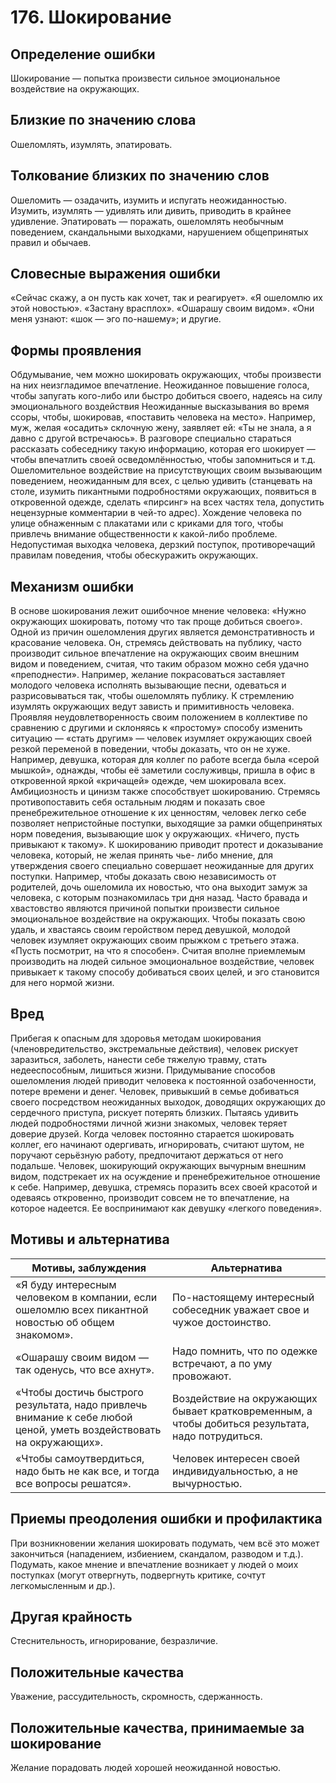 # 176. Шокирование

## Определение ошибки
Шокирование — попытка произвести сильное эмоциональное воздействие на окружающих.

## Близкие по значению слова
Ошеломлять, изумлять, эпатировать.

## Толкование близких по значению слов
Ошеломить — озадачить, изумить и испугать неожиданностью.
Изумить, изумлять — удивлять или дивить, приводить в крайнее удивление.
Эпатировать — поражать, ошеломлять необычным поведением, скандальными выходками, нарушением общепринятых правил и обычаев.

## Словесные выражения ошибки
«Сейчас скажу, а он пусть как хочет, так и реагирует».
«Я ошеломлю их этой новостью».
«Застану врасплох».
«Ошарашу своим видом».
«Они меня узнают: «шок — эго по-нашему»; и другие.

## Формы проявления
Обдумывание, чем можно шокировать окружающих, чтобы произвести на них неизгладимое впечатление.
Неожиданное повышение голоса, чтобы запугать кого-либо или быстро добиться своего, надеясь на силу эмоционального воздействия
Неожиданные высказывания во время ссоры, чтобы, шокировав, «поставить человека на место». Например, муж, желая «осадить» склочную жену, заявляет ей: «Ты не знала, а я давно с другой встречаюсь».
В разговоре специально стараться рассказать собеседнику такую информацию, которая его шокирует — чтобы впечатлить своей осведомлённостью, чтобы запомниться и т.д.
Ошеломительное воздействие на присутствующих своим вызывающим поведением, неожиданным для всех, с целью удивить (станцевать на столе, изумить пикантными подробностями окружающих, появиться в откровенной одежде, сделать «пирсинг» на всех частях тела, допустить нецензурные комментарии в чей-то адрес).
Хождение человека по улице обнаженным с плакатами или с криками для того, чтобы привлечь внимание общественности к какой-либо проблеме.
Недопустимая выходка человека, дерзкий поступок, противоречащий правилам поведения, чтобы обескуражить окружающих.

## Механизм ошибки
В основе шокирования лежит ошибочное мнение человека: «Нужно окружающих шокировать, потому что так проще добиться своего».
Одной из причин ошеломления других является демонстративность и красование человека. Он, стремясь действовать на публику, часто производит сильное впечатление на окружающих своим внешним видом и поведением, считая, что таким образом можно себя удачно «преподнести». Например, желание покрасоваться заставляет молодого человека исполнять вызывающие песни, одеваться и разрисовываться так, чтобы ошеломлять публику.
К стремлению изумлять окружающих ведут зависть и примитивность человека. Проявляя неудовлетворенность своим положением в коллективе по сравнению с другими и склоняясь к «простому» способу изменить ситуацию — «стать другим» — человек изумляет окружающих своей резкой переменой в поведении, чтобы доказать, что он не хуже. Например, девушка, которая для коллег по работе всегда была «серой мышкой», однажды, чтобы её заметили сослуживцы, пришла в офис в откровенной яркой «кричащей» одежде, чем шокировала всех.
Амбициозность и цинизм также способствует шокированию. Стремясь противопоставить себя остальным людям и показать свое пренебрежительное отношение к их ценностям, человек легко себе позволяет непристойные поступки, выходящие за рамки общепринятых норм поведения, вызывающие шок у окружающих. «Ничего, пусть привыкают к такому».
К шокированию приводит протест и доказывание человека, который, не желая принять чье- либо мнение, для утверждения своего специально совершает неожиданные для других поступки. Например, чтобы доказать свою независимость от родителей, дочь ошеломила их новостью, что она выходит замуж за человека, с которым познакомилась три дня назад.
Часто бравада и хвастовство являются причиной попытки произвести сильное эмоциональное воздействие на окружающих. Чтобы показать свою удаль, и хвастаясь своим геройством перед девушкой, молодой человек изумляет окружающих своим прыжком с третьего этажа. «Пусть посмотрит, на что я способен».
Считая вполне приемлемым производить на людей сильное эмоциональное воздействие, человек привыкает к такому способу добиваться своих целей, и эго становится для него нормой жизни.

## Вред
Прибегая к опасным для здоровья методам шокирования (членовредительство, экстремальные действия), человек рискует заразиться, заболеть, нанести себе тяжелую травму, стать недееспособным, лишиться жизни.
Придумывание способов ошеломления людей приводит человека к постоянной озабоченности, потере времени и денег.
Человек, привыкший в семье добиваться своего посредством неожиданных выходок, доводящих окружающих до сердечного приступа, рискует потерять близких.
Пытаясь удивить людей подробностями личной жизни знакомых, человек теряет доверие друзей.
Когда человек постоянно старается шокировать коллег, его начинают одергивать, игнорировать, считают шутом, не поручают серьёзную работу, предпочитают держаться от него подальше.
Человек, шокирующий окружающих вычурным внешним видом, подстрекает их на осуждение и пренебрежительное отношение к себе. Например, девушка, стремясь поразить всех своей красотой и одеваясь откровенно, производит совсем не то впечатление, на которое надеется. Ее воспринимают как девушку «легкого поведения».

## Мотивы и альтернатива
Мотивы, заблуждения	| Альтернатива
---|---
«Я буду интересным человеком в компании, если ошеломлю всех пикантной новостью об общем знакомом».	| По-настоящему интересный собеседник уважает свое и чужое достоинство.
«Ошарашу своим видом — так оденусь, что все ахнут».	| Надо помнить, что по одежке встречают, а по уму провожают.
«Чтобы достичь быстрого результата, надо привлечь внимание к себе любой ценой, уметь воздействовать на окружающих».	| Воздействие на окружающих бывает кратковременным, а чтобы добиться результата, надо потрудиться.
«Чтобы самоутвердиться, надо быть не как все, и тогда все вопросы решатся».	| Человек интересен своей индивидуальностью, а не вычурностью.

## Приемы преодоления ошибки и профилактика
При возникновении желания шокировать подумать, чем всё это может закончиться (нападением, избиением, скандалом, разводом и т.д.).
Подумать, какое мнение и впечатление возникает у людей о моих поступках (могут отвергнуть, подвергнуть критике, сочтут легкомысленным и др.).

## Другая крайность 
Стеснительность, игнорирование, безразличие.

## Положительные качества 
Уважение, рассудительность, скромность, сдержанность.

## Положительные качества, принимаемые за шокирование
Желание порадовать людей хорошей неожиданной новостью. 
